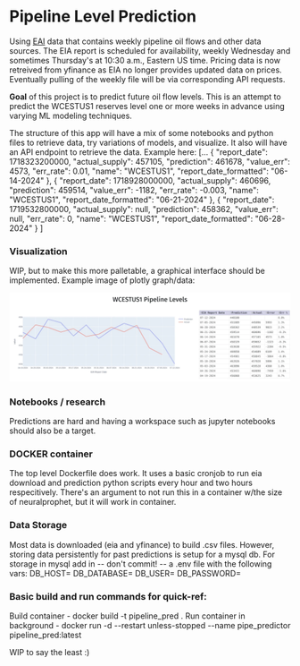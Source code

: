 # Pipeline Level Prediction

Using [EAI](http://ir.eia.gov) data that contains weekly pipeline oil flows and other data sources.  The EIA report is scheduled for availability, weekly Wednesday and sometimes Thursday's at 10:30 a.m., Eastern US time. Pricing data is now retreived from yfinance as EIA no longer provides updated data on prices. Eventually pulling of the weekly file will be via corresponding API requests.

**Goal** of this project is to predict future oil flow levels.
This is an attempt to predict the WCESTUS1 reserves level one or more weeks in advance using varying ML modeling techniques.

The structure of this app will have a mix of some notebooks and python files to retrieve data, try variations of models, and visualize. It also will have an API endpoint to retrieve the data. Example here:
[...
  {
    "report_date": 1718323200000,
    "actual_supply": 457105,
    "prediction": 461678,
    "value_err": 4573,
    "err_rate": 0.01,
    "name": "WCESTUS1",
    "report_date_formatted": "06-14-2024"
  },
  {
    "report_date": 1718928000000,
    "actual_supply": 460696,
    "prediction": 459514,
    "value_err": -1182,
    "err_rate": -0.003,
    "name": "WCESTUS1",
    "report_date_formatted": "06-21-2024"
  },
  {
    "report_date": 1719532800000,
    "actual_supply": null,
    "prediction": 458362,
    "value_err": null,
    "err_rate": 0,
    "name": "WCESTUS1",
    "report_date_formatted": "06-28-2024"
  }
]

### Visualization
WIP, but to make this more palletable, a graphical interface should be implemented. Example image of plotly graph/data:

![alt text](images/plotly-example.webp)

### Notebooks / research
Predictions are hard and having a workspace such as jupyter notebooks should also be a target.

### DOCKER container
The top level Dockerfile does work. It uses a basic cronjob to run eia download and prediction python scripts every hour and two hours respecitively. There's an argument to not run this in a container w/the size of neuralprophet, but it will work in container.

### Data Storage
Most data is downloaded (eia and yfinance) to build .csv files. However, storing data persistently for past predictions is setup for a mysql db. For storage in mysql add in -- don't commit! -- a .env file with the following vars:
DB_HOST=<host by ip or name>
DB_DATABASE=<database name>
DB_USER=<database user>
DB_PASSWORD=<database pass>

### Basic build and run commands for quick-ref:
Build container - docker build -t pipeline_pred .
Run container in background - docker run -d --restart unless-stopped --name pipe_predictor pipeline_pred:latest

WIP to say the least :)
